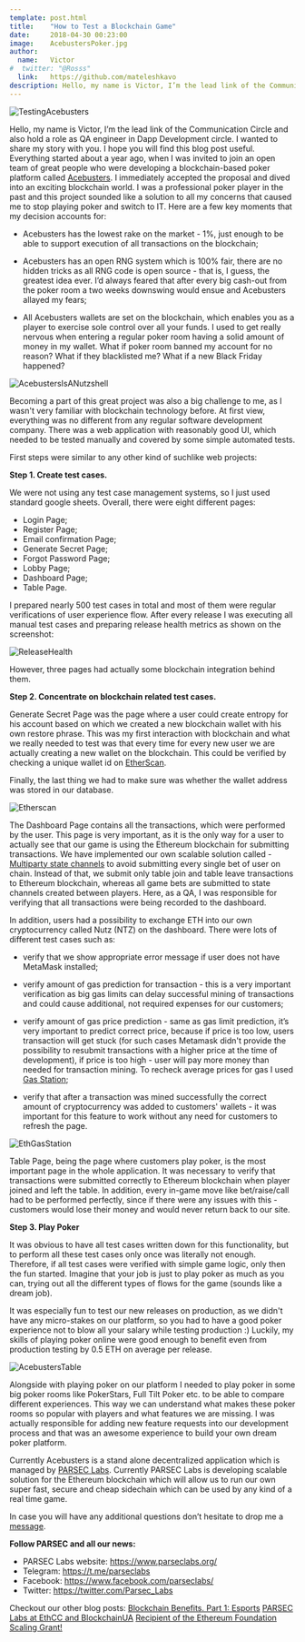 ```yaml
---
template: post.html
title:    "How to Test a Blockchain Game"
date:     2018-04-30 00:23:00
image:    AcebustersPoker.jpg
author:
  name:   Victor
#  twitter: "@Rosss"
  link:   https://github.com/mateleshkavo
description: Hello, my name is Victor, I’m the lead link of the Communication Circle and also hold a role as QA engineer in Dapp Development circle. I wanted to share my story with you.
---
```


<img src="/img/blog/TestingAcebusters.jpg" alt="TestingAcebusters">

Hello, my name is Victor, I’m the lead link of the Communication Circle and also hold a role as QA engineer in Dapp Development circle. I wanted to share my story with you. I hope you will find this blog post useful. Everything started about a year ago, when I was invited to join an open team of great people who were developing a blockchain-based poker platform called <a href="https://dapp.acebusters.com/lobby">Acebusters</a>. I immediately accepted the proposal and dived into an exciting blockchain world. I was a professional poker player in the past and this project sounded like a solution to all my concerns that caused me to stop playing poker and switch to IT. Here are a few key moments that my decision accounts for:

- Acebusters has the lowest rake on the market - 1%, just enough to be able to support execution of all transactions on the blockchain;

- Acebusters has an open RNG system which is 100% fair, there are no hidden tricks as all RNG code is open source - that is, I guess, the greatest idea ever. I’d always feared that after every big cash-out from the poker room a two weeks downswing would ensue and Acebusters allayed my fears;

- All Acebusters wallets are set on the blockchain, which enables you as a player to exercise sole control over all your funds. I used to get really nervous when entering a regular poker room having a solid amount of money in my wallet. What if poker room banned my account for no reason? What if they blacklisted me? What if a new Black Friday happened?

<img src="/img/blog/AcebustersNutzshell.jpg" alt="AcebustersIsANutzshell">

Becoming a part of this great project was also a big challenge to me, as I wasn't very familiar with blockchain technology before. At first view, everything was no different from any regular software development company. There was a web application with reasonably good UI, which needed to be tested manually and covered by some simple automated tests.

First steps were similar to any other kind of suchlike web projects:

<b>Step 1. Create test cases.</b>

We were not using any test case management systems, so I just used standard google sheets. Overall, there were eight different pages:

- Login Page;
- Register Page;
- Email confirmation Page;
- Generate Secret Page;
- Forgot Password Page;
- Lobby Page;
- Dashboard Page;
- Table Page.

I prepared nearly 500 test cases in total and most of them were regular verifications of user experience flow. After every release I was executing all manual test cases and preparing release health metrics as shown on the screenshot:

<img src="/img/blog/ReleaseHealth.png" alt="ReleaseHealth">

However, three pages had actually some blockchain integration behind them.

<b>Step 2. Concentrate on blockchain related test cases.</b>

Generate Secret Page was the page where a user could create entropy for his account based on which we created a new blockchain wallet with his own restore phrase. This was my first interaction with blockchain and what we really needed to test was that every time for every new user we are actually creating a new wallet on the blockchain. This could be verified by checking a unique wallet id on <a href="https://etherscan.io/">EtherScan</a>.

Finally, the last thing we had to make sure was whether the wallet address was stored in our database.

<img src="/img/blog/Etherscan.png" alt="Etherscan">

The Dashboard Page contains all the transactions, which were performed by the user. This page is very important, as it is the only way for a user to actually see that our game is using the Ethereum blockchain for submitting transactions. We have implemented our own scalable solution called - <a href="https://www.acebusters.com/files/acebusters_yellowpaper.pdf">Multiparty state channels</a> to avoid submitting every single bet of user on chain. Instead of that, we submit only table join and table leave transactions to Ethereum blockchain, whereas all game bets are submitted to state channels created between players. Here, as a QA, I was responsible for verifying that all transactions were being recorded to the dashboard.

In addition, users had a possibility to exchange ETH into our own cryptocurrency called Nutz (NTZ) on the dashboard. There were lots of different test cases such as:

- verify that we show appropriate error message if user does not have MetaMask installed;

- verify amount of gas prediction for transaction - this is a very important verification as big gas limits can delay successful mining of transactions and could cause additional, not required expenses for our customers;

- verify amount of gas price prediction - same as gas limit prediction, it’s very important to predict correct price, because if price is too low, users transaction will get stuck (for such cases Metamask didn't provide the possibility to resubmit transactions with a higher price at the time of development), if price is too high - user will pay more money than needed for transaction mining. To recheck average prices for gas I used <a href="https://ethgasstation.info/">Gas Station</a>;

- verify that after a transaction was mined successfully the correct amount of cryptocurrency was added to customers' wallets - it was important for this feature to work without any need for customers to refresh the page.

<img src="/img/blog/EthGasStation.png" alt="EthGasStation">

Table Page, being the page where customers play poker, is the most important page in the whole application. It was necessary to verify that transactions were submitted correctly to Ethereum blockchain when player joined and left the table. In addition, every in-game move like bet/raise/call had to be performed perfectly, since if there were any issues with this - customers would lose their money and would never return back to our site.

<b>Step 3. Play Poker</b>

It was obvious to have all test cases written down for this functionality, but to perform all these test cases only once was literally not enough. Therefore, if all test cases were verified with simple game logic, only then the fun started. Imagine that your job is just to play poker as much as you can, trying out all the different types of flows for the game (sounds like a dream job).

It was especially fun to test our new releases on production, as we didn't have any micro-stakes on our platform, so you had to have a good poker experience not to blow all your salary while testing production :) Luckily, my skills of playing poker online were good enough to benefit even from production testing by 0.5 ETH on average per release.

<img src="/img/blog/AcebustersTable.png" alt="AcebustersTable">

Alongside with playing poker on our platform I needed to play poker in some big poker rooms like PokerStars, Full Tilt Poker etc. to be able to compare different experiences. This way we can understand what makes these poker rooms so popular with players and what features we are missing. I was actually responsible for adding new feature requests into our development process and that was an awesome experience to build your own dream poker platform.

Currently Acebusters is a stand alone decentralized application which is managed by <a href="https://www.parseclabs.org/">PARSEC Labs</a>. Currently PARSEC Labs is developing scalable solution for the Ethereum blockchain which will allow us to run our own super fast, secure and cheap sidechain which can be used by any kind of a real time game.

In case you will have any additional questions don’t hesitate to drop me a <a href="mailto:victor@parseclabs.org">message</a>.

<b>Follow PARSEC and all our news:</b>

- PARSEC Labs website: https://www.parseclabs.org/
- Telegram: https://t.me/parseclabs
- Facebook: https://www.facebook.com/parsecIabs/
- Twitter: https://twitter.com/Parsec_Labs

Checkout our other blog posts:
<a href="https://parseclabs.org/blog/Blockchain-Benefits-Part-1-Esports/">Blockchain Benefits. Part 1: Esports</a>
<a href="https://parseclabs.org/blog/PARSEC-Labs-at-EthCC-and-BlockchainUA/">PARSEC Labs at EthCC and BlockchainUA</a>
<a href="https://parseclabs.org/blog/ethereum-foundation-scaling-grant/">Recipient of the Ethereum Foundation Scaling Grant!</a>
